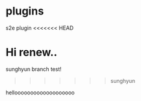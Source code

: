 # plugins
s2e plugin
<<<<<<< HEAD

Hi renew..
=======
sunghyun branch test!
>>>>>>> sunghyun


hellooooooooooooooooooo
